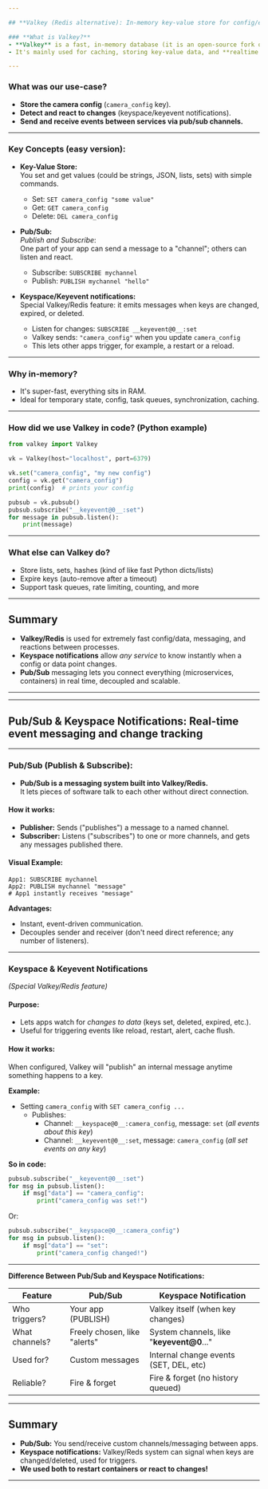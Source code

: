 ```yaml
---

## **Valkey (Redis alternative): In-memory key-value store for config/event messaging**

### **What is Valkey?**
- **Valkey** is a fast, in-memory database (it is an open-source fork of Redis).
- It's mainly used for caching, storing key-value data, and **realtime messaging/events**.

---
```


### **What was our use-case?**
- **Store the camera config** (`camera_config` key).
- **Detect and react to changes** (keyspace/keyevent notifications).
- **Send and receive events between services via pub/sub channels.**

---

### **Key Concepts (easy version):**
- **Key-Value Store:**  
  You set and get values (could be strings, JSON, lists, sets) with simple commands.
  - Set: `SET camera_config "some value"`
  - Get: `GET camera_config`
  - Delete: `DEL camera_config`

- **Pub/Sub:**  
  *Publish and Subscribe*:  
  One part of your app can send a message to a "channel"; others can listen and react.
  - Subscribe: `SUBSCRIBE mychannel`
  - Publish: `PUBLISH mychannel "hello"`

- **Keyspace/Keyevent notifications:**  
  Special Valkey/Redis feature: it emits messages when keys are changed, expired, or deleted.
  - Listen for changes: `SUBSCRIBE __keyevent@0__:set`
  - Valkey sends: `"camera_config"` when you update `camera_config`
  - This lets other apps trigger, for example, a restart or a reload.

---

### **Why in-memory?**
- It's super-fast, everything sits in RAM.
- Ideal for temporary state, config, task queues, synchronization, caching.

---

### **How did we use Valkey in code? (Python example)**
```python
from valkey import Valkey

vk = Valkey(host="localhost", port=6379)

vk.set("camera_config", "my new config")
config = vk.get("camera_config")
print(config)  # prints your config

pubsub = vk.pubsub()
pubsub.subscribe("__keyevent@0__:set")
for message in pubsub.listen():
    print(message)
```

---

### **What else can Valkey do?**
- Store lists, sets, hashes (kind of like fast Python dicts/lists)
- Expire keys (auto-remove after a timeout)
- Support task queues, rate limiting, counting, and more

---

## **Summary**
- **Valkey/Redis** is used for extremely fast config/data, messaging, and reactions between processes.
- **Keyspace notifications** allow *any service* to know instantly when a config or data point changes.
- **Pub/Sub** messaging lets you connect everything (microservices, containers) in real time, decoupled and scalable.

---


---

## **Pub/Sub & Keyspace Notifications: Real-time event messaging and change tracking**

---

### **Pub/Sub (Publish & Subscribe):**
- **Pub/Sub is a messaging system built into Valkey/Redis.**  
  It lets pieces of software talk to each other without direct connection.

#### **How it works:**
- **Publisher:** Sends ("publishes") a message to a named channel.
- **Subscriber:** Listens ("subscribes") to one or more channels, and gets any messages published there.

#### **Visual Example:**
```
App1: SUBSCRIBE mychannel
App2: PUBLISH mychannel "message"
# App1 instantly receives "message"
```

**Advantages:**
- Instant, event-driven communication.
- Decouples sender and receiver (don't need direct reference; any number of listeners).

---

### **Keyspace & Keyevent Notifications**  
*(Special Valkey/Redis feature)*

#### **Purpose:**
- Lets apps watch for *changes to data* (keys set, deleted, expired, etc.).
- Useful for triggering events like reload, restart, alert, cache flush.

#### **How it works:**  
When configured, Valkey will "publish" an internal message anytime something happens to a key.

**Example:**  
- Setting `camera_config` with `SET camera_config ...`  
  - Publishes:  
    - Channel: `__keyspace@0__:camera_config`, message: `set` (*all events about this key*)
    - Channel: `__keyevent@0__:set`, message: `camera_config` (*all set events on any key*)

**So in code:**
```python
pubsub.subscribe("__keyevent@0__:set")
for msg in pubsub.listen():
    if msg["data"] == "camera_config":
        print("camera_config was set!")
```
Or:
```python
pubsub.subscribe("__keyspace@0__:camera_config")
for msg in pubsub.listen():
    if msg["data"] == "set":
        print("camera_config changed!")
```

---

**Difference Between Pub/Sub and Keyspace Notifications:**

| Feature        | Pub/Sub                               | Keyspace Notification                 |
|----------------|--------------------------------------|---------------------------------------|
| Who triggers?  | Your app (PUBLISH)                   | Valkey itself (when key changes)      |
| What channels? | Freely chosen, like "alerts"         | System channels, like "__keyevent@0__..." |
| Used for?      | Custom messages                      | Internal change events (SET, DEL, etc)|
| Reliable?      | Fire & forget                        | Fire & forget (no history queued)     |

---

## **Summary**

- **Pub/Sub:** You send/receive custom channels/messaging between apps.
- **Keyspace notifications:** Valkey/Reds system can signal when keys are changed/deleted, used for triggers.
- **We used both to restart containers or react to changes!**

---
